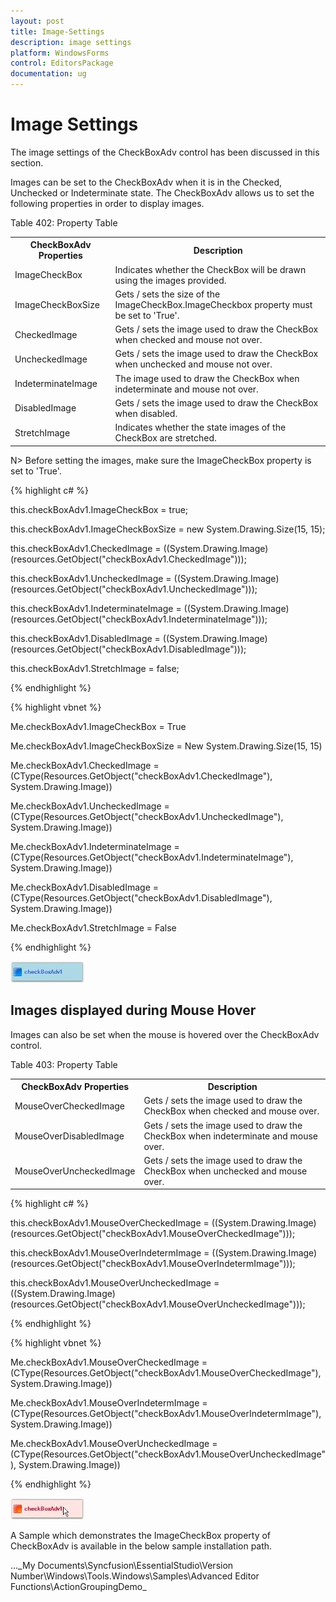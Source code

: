 ```yaml
---
layout: post
title: Image-Settings
description: image settings
platform: WindowsForms
control: EditorsPackage
documentation: ug
---
```


# Image Settings

The image settings of the CheckBoxAdv control has been discussed in this section.

Images can be set to the CheckBoxAdv when it is in the Checked, Unchecked or Indeterminate state. The CheckBoxAdv allows us to set the following properties in order to display images.

Table 402: Property Table

<table>
<tr>
<th>
CheckBoxAdv Properties</th><th>
Description</th></tr>
<tr>
<td>
ImageCheckBox</td><td>
Indicates whether the CheckBox will be drawn using the images provided.</td></tr>
<tr>
<td>
ImageCheckBoxSize</td><td>
Gets / sets the size of the ImageCheckBox.ImageCheckbox property must be set to 'True'.</td></tr>
<tr>
<td>
CheckedImage</td><td>
Gets / sets the image used to draw the CheckBox when checked and mouse not over.</td></tr>
<tr>
<td>
UncheckedImage</td><td>
Gets / sets the image used to draw the CheckBox when unchecked and mouse not over.</td></tr>
<tr>
<td>
IndeterminateImage</td><td>
The image used to draw the CheckBox when indeterminate and mouse not over.</td></tr>
<tr>
<td>
DisabledImage</td><td>
Gets / sets the image used to draw the CheckBox when disabled.</td></tr>
<tr>
<td>
StretchImage</td><td>
Indicates whether the state images of the CheckBox are stretched.</td></tr>
</table>

N> Before setting the images, make sure the ImageCheckBox property is set to 'True'.

{% highlight c# %}



this.checkBoxAdv1.ImageCheckBox = true;

this.checkBoxAdv1.ImageCheckBoxSize = new System.Drawing.Size(15, 15);

this.checkBoxAdv1.CheckedImage = ((System.Drawing.Image)(resources.GetObject("checkBoxAdv1.CheckedImage")));

this.checkBoxAdv1.UncheckedImage = ((System.Drawing.Image)(resources.GetObject("checkBoxAdv1.UncheckedImage")));

this.checkBoxAdv1.IndeterminateImage = ((System.Drawing.Image)(resources.GetObject("checkBoxAdv1.IndeterminateImage")));

this.checkBoxAdv1.DisabledImage = ((System.Drawing.Image)(resources.GetObject("checkBoxAdv1.DisabledImage")));

this.checkBoxAdv1.StretchImage = false;

{% endhighlight %}

{% highlight vbnet %}



Me.checkBoxAdv1.ImageCheckBox = True

Me.checkBoxAdv1.ImageCheckBoxSize = New System.Drawing.Size(15, 15)

Me.checkBoxAdv1.CheckedImage = (CType(Resources.GetObject("checkBoxAdv1.CheckedImage"), System.Drawing.Image))

Me.checkBoxAdv1.UncheckedImage = (CType(Resources.GetObject("checkBoxAdv1.UncheckedImage"), System.Drawing.Image))

Me.checkBoxAdv1.IndeterminateImage = (CType(Resources.GetObject("checkBoxAdv1.IndeterminateImage"), System.Drawing.Image))

Me.checkBoxAdv1.DisabledImage = (CType(Resources.GetObject("checkBoxAdv1.DisabledImage"), System.Drawing.Image))

Me.checkBoxAdv1.StretchImage = False

{% endhighlight %}

![](Overview_images/Overview_img621.jpeg)


## Images displayed during Mouse Hover

Images can also be set when the mouse is hovered over the CheckBoxAdv control.

Table 403: Property Table

<table>
<tr>
<th>
CheckBoxAdv Properties</th><th>
Description</th></tr>
<tr>
<td>
MouseOverCheckedImage</td><td>
Gets / sets the image used to draw the CheckBox when checked and mouse over.</td></tr>
<tr>
<td>
MouseOverDisabledImage</td><td>
Gets / sets the image used to draw the CheckBox when indeterminate and mouse over.</td></tr>
<tr>
<td>
MouseOverUncheckedImage</td><td>
Gets / sets the image used to draw the CheckBox when unchecked and mouse over.</td></tr>
</table>


{% highlight c# %}



this.checkBoxAdv1.MouseOverCheckedImage = ((System.Drawing.Image)(resources.GetObject("checkBoxAdv1.MouseOverCheckedImage")));

this.checkBoxAdv1.MouseOverIndetermImage = ((System.Drawing.Image)(resources.GetObject("checkBoxAdv1.MouseOverIndetermImage")));

this.checkBoxAdv1.MouseOverUncheckedImage = ((System.Drawing.Image)(resources.GetObject("checkBoxAdv1.MouseOverUncheckedImage")));

{% endhighlight %}

{% highlight vbnet %}



Me.checkBoxAdv1.MouseOverCheckedImage = (CType(Resources.GetObject("checkBoxAdv1.MouseOverCheckedImage"), System.Drawing.Image))

Me.checkBoxAdv1.MouseOverIndetermImage = (CType(Resources.GetObject("checkBoxAdv1.MouseOverIndetermImage"), System.Drawing.Image))

Me.checkBoxAdv1.MouseOverUncheckedImage = (CType(Resources.GetObject("checkBoxAdv1.MouseOverUncheckedImage"), System.Drawing.Image))

{% endhighlight %}

 ![](Overview_images/Overview_img622.jpeg)

A Sample which demonstrates the ImageCheckBox property of CheckBoxAdv is available in the below sample installation path.

…\_My Documents\Syncfusion\EssentialStudio\Version Number\Windows\Tools.Windows\Samples\Advanced Editor Functions\ActionGroupingDemo_